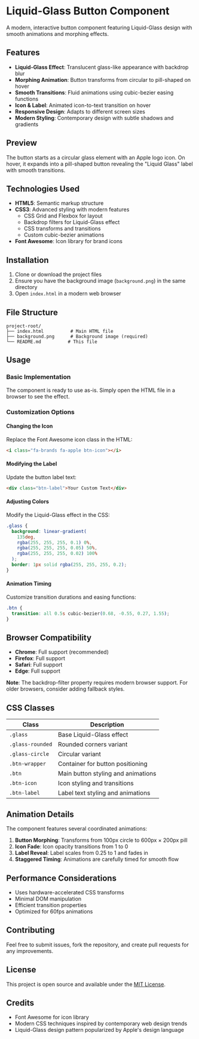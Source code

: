 # Liquid-Glass Button Component

A modern, interactive button component featuring Liquid-Glass design with smooth animations and morphing effects.

## Features

- **Liquid-Glass Effect**: Translucent glass-like appearance with backdrop blur
- **Morphing Animation**: Button transforms from circular to pill-shaped on hover
- **Smooth Transitions**: Fluid animations using cubic-bezier easing functions
- **Icon & Label**: Animated icon-to-text transition on hover
- **Responsive Design**: Adapts to different screen sizes
- **Modern Styling**: Contemporary design with subtle shadows and gradients

## Preview

The button starts as a circular glass element with an Apple logo icon. On hover, it expands into a pill-shaped button revealing the "Liquid Glass" label with smooth transitions.

## Technologies Used

- **HTML5**: Semantic markup structure
- **CSS3**: Advanced styling with modern features
  - CSS Grid and Flexbox for layout
  - Backdrop filters for Liquid-Glass effect
  - CSS transforms and transitions
  - Custom cubic-bezier animations
- **Font Awesome**: Icon library for brand icons

## Installation

1. Clone or download the project files
2. Ensure you have the background image (`background.png`) in the same directory
3. Open `index.html` in a modern web browser

## File Structure

```
project-root/
├── index.html          # Main HTML file
├── background.png      # Background image (required)
└── README.md          # This file
```

## Usage

### Basic Implementation

The component is ready to use as-is. Simply open the HTML file in a browser to see the effect.

### Customization Options

#### Changing the Icon

Replace the Font Awesome icon class in the HTML:

```html
<i class="fa-brands fa-apple btn-icon"></i>
```

#### Modifying the Label

Update the button label text:

```html
<div class="btn-label">Your Custom Text</div>
```

#### Adjusting Colors

Modify the Liquid-Glass effect in the CSS:

```css
.glass {
  background: linear-gradient(
    135deg,
    rgba(255, 255, 255, 0.1) 0%,
    rgba(255, 255, 255, 0.05) 50%,
    rgba(255, 255, 255, 0.02) 100%
  );
  border: 1px solid rgba(255, 255, 255, 0.2);
}
```

#### Animation Timing

Customize transition durations and easing functions:

```css
.btn {
  transition: all 0.5s cubic-bezier(0.68, -0.55, 0.27, 1.55);
}
```

## Browser Compatibility

- **Chrome**: Full support (recommended)
- **Firefox**: Full support
- **Safari**: Full support
- **Edge**: Full support

**Note**: The backdrop-filter property requires modern browser support. For older browsers, consider adding fallback styles.

## CSS Classes

| Class            | Description                        |
| ---------------- | ---------------------------------- |
| `.glass`         | Base Liquid-Glass effect           |
| `.glass-rounded` | Rounded corners variant            |
| `.glass-circle`  | Circular variant                   |
| `.btn-wrapper`   | Container for button positioning   |
| `.btn`           | Main button styling and animations |
| `.btn-icon`      | Icon styling and transitions       |
| `.btn-label`     | Label text styling and animations  |

## Animation Details

The component features several coordinated animations:

1. **Button Morphing**: Transforms from 100px circle to 600px × 200px pill
2. **Icon Fade**: Icon opacity transitions from 1 to 0
3. **Label Reveal**: Label scales from 0.25 to 1 and fades in
4. **Staggered Timing**: Animations are carefully timed for smooth flow

## Performance Considerations

- Uses hardware-accelerated CSS transforms
- Minimal DOM manipulation
- Efficient transition properties
- Optimized for 60fps animations

## Contributing

Feel free to submit issues, fork the repository, and create pull requests for any improvements.

## License

This project is open source and available under the [MIT License](LICENSE).

## Credits

- Font Awesome for icon library
- Modern CSS techniques inspired by contemporary web design trends
- Liquid-Glass design pattern popularized by Apple's design language
